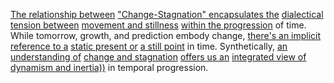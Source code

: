 
[The relationship between](1/3/1/3/1/3/.Ecological%20Relationships) ["Change-Stagnation" encapsulates the](1/2/2/2/_Change-Stagnation) [dialectical tension between](1/1/2/1/.Existential%20Dialectics) [movement and stillness](1/1/3/2/1/2/_Stasis-Movement) [within the progression](1/1/3/2/1/3/.Progression) of time. While tomorrow, growth, and prediction embody change, [there's an implicit](3/1/1/1/3/1/_Direct-Indirect) [reference to a](1/1/3/1/3/2/2/.Self-Reference) [static present or](2/3/1/2/2/_Static-Dynamic) [a still point](1/2/1/2/1/3/3/1/.Point) in time. Synthetically, [an understanding of](2/2/3/2/2/2/.Understanding%20and%20Explanation) [change and stagnation](1/2/2/2/_Change-Stagnation) [offers us an](3/2/3/1/2/2/2/.Voluntary%20Exchange) [integrated view of](1/1/3/2/3/2/.Integration) [dynamism and inertia))](1/3/1/1/1/1/1/.Newtonian%20Mechanics) in temporal progression.